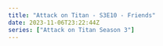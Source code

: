 ```yaml
---
title: "Attack on Titan - S3E10 - Friends"
date: 2023-11-06T23:22:44Z
series: ["Attack on Titan Season 3"]
---
```



<mux-player stream-type="on-demand"
  src="https://kp3d-my.sharepoint.com/personal/ryoo_kp3d_onmicrosoft_com/_layouts/15/download.aspx?share=EQki34JWHB9FhXFguUTsA4EBIQjj7m0WWzg9PrkEnSpDUQ" prefer-playback="mse" controls>
  </mux-player>
  
  
  <script src="https://cdn.jsdelivr.net/npm/@mux/mux-player"></script>
  
 <script type="application/ld+json">
 {
  "@context": "https://schema.org/",
  "@type": "VideoObject",
  "name": "Attack on Titan - S3E10 - Friends",
  "contentUrl": "https://stream.mux.com/LWtFTUhYtfUm4J5X00dbojSg8qnaO01eZwcMOW77DDoxo.m3u8",
  "thumbnailUrl": "https://www.themoviedb.org/t/p/original/rstHtpbEIoHnmxvsbNH7UlEPeEP.jpg?width=314&fit_mode=preserve&time=25",
  "uploadDate": "2023-11-06T23:22:44Z",
}

</script>


